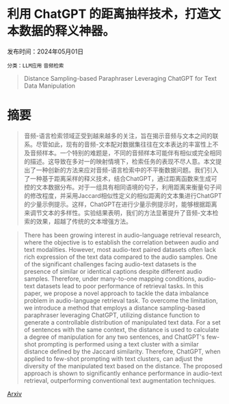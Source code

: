 # 利用 ChatGPT 的距离抽样技术，打造文本数据的释义神器。

发布时间：2024年05月01日

`分类：LLM应用` `音频检索`

> Distance Sampling-based Paraphraser Leveraging ChatGPT for Text Data Manipulation

# 摘要

> 音频-语言检索领域正受到越来越多的关注，旨在揭示音频与文本之间的联系。尽管如此，现有的音频-文本配对数据集往往在文本表达的丰富性上不及音频样本。一个特别的难题是，不同的音频样本可能伴有相似或完全相同的描述。这导致在多对一的映射情境下，检索任务的表现不尽人意。本文提出了一种创新的方法来应对音频-语言检索中的不平衡数据问题。我们引入了一种基于距离采样的释义技术，结合ChatGPT，通过距离函数来生成可控的文本数据分布。对于一组具有相同语境的句子，利用距离来衡量句子间的修改程度，并采用Jaccard相似性定义的相似距离的文本集进行ChatGPT的少量示例提示。这样，ChatGPT在进行少量示例提示时，能够根据距离来调节文本的多样性。实验结果表明，我们的方法显著提升了音频-文本检索的效果，超越了传统的文本增强方法。

> There has been growing interest in audio-language retrieval research, where the objective is to establish the correlation between audio and text modalities. However, most audio-text paired datasets often lack rich expression of the text data compared to the audio samples. One of the significant challenges facing audio-text datasets is the presence of similar or identical captions despite different audio samples. Therefore, under many-to-one mapping conditions, audio-text datasets lead to poor performance of retrieval tasks. In this paper, we propose a novel approach to tackle the data imbalance problem in audio-language retrieval task. To overcome the limitation, we introduce a method that employs a distance sampling-based paraphraser leveraging ChatGPT, utilizing distance function to generate a controllable distribution of manipulated text data. For a set of sentences with the same context, the distance is used to calculate a degree of manipulation for any two sentences, and ChatGPT's few-shot prompting is performed using a text cluster with a similar distance defined by the Jaccard similarity. Therefore, ChatGPT, when applied to few-shot prompting with text clusters, can adjust the diversity of the manipulated text based on the distance. The proposed approach is shown to significantly enhance performance in audio-text retrieval, outperforming conventional text augmentation techniques.

[Arxiv](https://arxiv.org/abs/2405.00367)